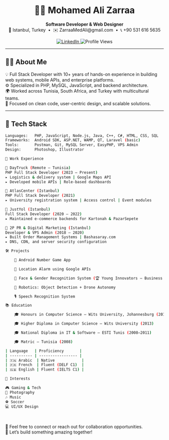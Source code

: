 <h1 align="center">👨‍💻 Mohamed Ali Zarraa</h1>
<p align="center">
  <b>Software Developer & Web Designer</b><br>
  📍 Istanbul, Turkey &nbsp;•&nbsp; ✉️ ZarraaMedAli@gmail.com &nbsp;•&nbsp; 📞 +90 531 616 5635
</p>

<p align="center">
  <a href="https://www.linkedin.com/in/mohamedalizarraa">
    <img src="https://img.shields.io/badge/LinkedIn-Connect-blue?style=flat&logo=linkedin" alt="LinkedIn">
  </a>
  <img src="https://komarev.com/ghpvc/?username=mohamedalizarraa&style=flat&color=blue" alt="Profile Views" />
</p>

---

## 🧑‍💼 About Me

💡 Full Stack Developer with 10+ years of hands-on experience in building web systems, mobile APIs, and enterprise platforms.  
⚙️ Specialized in PHP, MySQL, JavaScript, and backend architecture.  
🌍 Worked across Tunisia, South Africa, and Turkey with multicultural teams.  
🎯 Focused on clean code, user-centric design, and scalable solutions.

---

## 🔧 Tech Stack

```bash
Languages:   PHP, JavaScript, Node.js, Java, C++, C#, HTML, CSS, SQL  
Frameworks:  Android SDK, ASP.NET, WAMP, QT, Laravel (basic)  
Tools:       Postman, Git, MySQL Server, EasyPHP, VPS Admin  
Design:      Photoshop, Illustrator  
```

```bash
💼 Work Experience

🚚 DayTruck (Remote – Tunisia)
PHP Full Stack Developer (2023 – Present)
▸ Logistics & delivery system | Google Maps API
▸ Developed mobile APIs | Role-based dashboards

🏫 AtlasCenter (Istanbul)
PHP Full Stack Developer (2021)
▸ University registration system | Access control | Event modules

🛒 JustYol (Istanbul)
Full Stack Developer (2020 – 2022)
▸ Maintained e-commerce backends for Kartonah & PazarSepete

🎯 2P PR & Digital Marketing (Istanbul)
Developer & VPS Admin (2018 – 2020)
▸ Built Order Management Systems | Bashasaray.com
▸ DNS, CDN, and server security configuration
```

```bash
🛠️ Projects

    📱 Android Number Game App

    📍 Location Alarm using Google APIs

    🧠 Face & Gender Recognition System (🏆 Young Innovators – Business Conn. 2014)

    🤖 Robotics: Object Detection + Drone Autonomy

    🎙️ Speech Recognition System
```

```bash
📚 Education

    🎓 Honours in Computer Science – Wits University, Johannesburg (2014)

    🎓 Higher Diploma in Computer Science – Wits University (2013)

    🎓 National Diploma in IT & Software – ESTI Tunis (2008–2011)

    🎓 Matric – Tunisia (2008)
```

```bash
| Language   | Proficiency       |
| ---------- | ----------------- |
| 🇹🇳 Arabic  | Native            |
| 🇫🇷 French  | Fluent (DELF C1)  |
| 🇬🇧 English | Fluent (IELTS C1) |
```

```bash
🧠 Interests

🎮 Gaming & Tech
📸 Photography
🎶 Music
⚽ Soccer
💻 UI/UX Design
```

<br><br>
💌 Feel free to connect or reach out for collaboration opportunities.<br>
🚀 Let’s build something amazing together!
